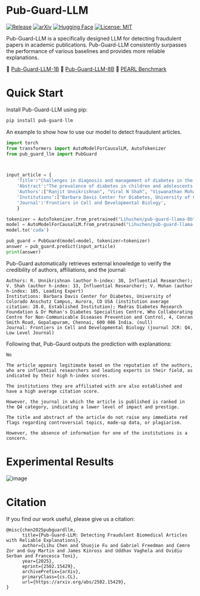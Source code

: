 # Pub-Guard-LLM


[![Release](https://img.shields.io/pypi/v/pandasai?label=Release&style=flat-square)](https://pypi.org/project/pub-guard-llm/)
[![arXiv](https://img.shields.io/badge/arXiv-2502.15429-b31b1b.svg)](https://arxiv.org/html/2502.15429v1)
[![Hugging Face](https://img.shields.io/badge/Hugging%20Face-FFD21E?logo=huggingface&logoColor=000)](https://huggingface.co/Lihuchen/pub-guard-llama-8b)
[![License: MIT](https://img.shields.io/badge/License-MIT-yellow.svg)](https://opensource.org/licenses/MIT)

Pub-Guard-LLM is a specifically designed LLM for detecting fraudulent papers in academic publications. Pub-Guard-LLM consistently surpasses the performance of various baselines and provides more reliable explanations.

🤗 [Pub-Guard-LLM-1B](https://huggingface.co/Lihuchen/pub-guard-llama-1b) 🤗 [Pub-Guard-LLM-8B](https://huggingface.co/Lihuchen/pub-guard-llama-8b)
📐 [PEARL Benchmark](https://huggingface.co/datasets/Lihuchen/pubmed_retraction)

# Quick Start
Install Pub-Guard-LLM using pip:
```python
pip install pub-guard-llm
```

An example to show how to use our model to detect fraudulent articles.

```python
import torch
from transformers import AutoModelForCausalLM, AutoTokenizer
from pub_guard_llm import PubGuard



input_article = {
    'Title':"Challenges in diagnosis and management of diabetes in the young.",
    'Abstract':"The prevalence of diabetes in children and adolescents is increasing worldwide, with profound implications on the long-term health of individuals, societies, and nations. The diagnosis and management of diabetes in youth presents several unique challenges. Although type 1 diabetes is more common among children and adolescents, the incidence of type 2 diabetes in youth is also on the rise, particularly among certain ethnic groups. In addition, less common types of diabetes such as monogenic diabetes syndromes and diabetes secondary to pancreatopathy (in some parts of the world) need to be accurately identified to initiate the most appropriate treatment. A detailed patient history and physical examination usually provides clues to the diagnosis. However, specific laboratory and imaging tests are needed to confirm the diagnosis. The management of diabetes in children and adolescents is challenging in some cases due to age-specific issues and the more aggressive nature of the disease. Nonetheless, a patient-centered approach focusing on comprehensive risk factor reduction with the involvement of all concerned stakeholders (the patient, parents, peers and teachers) could help in ensuring the best possible level of diabetes control and prevention or delay of long-term complications. ",
    'Authors':["Ranjit Unnikrishnan", "Viral N Shah", "Viswanathan Mohan"],
    'Institutions':["Barbara Davis Center for Diabetes, University of Colorado Anschutz Campus, Aurora, CO USA", "Madras Diabetes Research Foundation & Dr Mohan's Diabetes Specialties Centre, Who Collaborating Centre for Non-Communicable Diseases Prevention and Control, 4, Conran Smith Road, Gopalapuram, Chennai, 600 086 India."],
    'Journal':'Frontiers in Cell and Developmental Biology',
    }

tokenizer = AutoTokenizer.from_pretrained("Lihuchen/pub-guard-llama-8b")
model = AutoModelForCausalLM.from_pretrained("Lihuchen/pub-guard-llama-8b", torch_dtype=torch.bfloat16)
model.to('cuda')

pub_guard = PubGuard(model=model, tokenizer=tokenizer)
answer = pub_guard.predict(input_article)
print(answer)
```
Pub-Guard automatically retrieves external knowledge to verify the credibility of authors, affiliations, and the journal:
```
Authors: R. Unnikrishnan (author h-index: 38, Influential Researcher); V. Shah (author h-index: 33, Influential Researcher); V. Mohan (author h-index: 105, Leading Expert)
Institutions: Barbara Davis Center for Diabetes, University of Colorado Anschutz Campus, Aurora, CO USA (institution average citation: 28.0, Established Institution); Madras Diabetes Research Foundation & Dr Mohan's Diabetes Specialties Centre, Who Collaborating Centre for Non-Communicable Diseases Prevention and Control, 4, Conran Smith Road, Gopalapuram, Chennai, 600 086 India. (null)
Journal: Frontiers in Cell and Developmental Biology (journal JCR: Q4, Low Level Journal)
```

Following that, Pub-Gaurd outputs the prediction with explanations:
```
No

The article appears legitimate based on the reputation of the authors, who are influential researchers and leading experts in their field, as indicated by their high h-index scores.

The institutions they are affiliated with are also established and have a high average citation score.

However, the journal in which the article is published is ranked in the Q4 category, indicating a lower level of impact and prestige.

The title and abstract of the article do not raise any immediate red flags regarding controversial topics, made-up data, or plagiarism.

However, the absence of information for one of the institutions is a concern.
```

# Experimental Results
![image](https://github.com/user-attachments/assets/e0e94771-ac46-495f-992b-ef7fba373225)

# Citation

If you find our work useful, please give us a citation:

```
@misc{chen2025pubguardllm,
      title={Pub-Guard-LLM: Detecting Fraudulent Biomedical Articles with Reliable Explanations}, 
      author={Lihu Chen and Shuojie Fu and Gabriel Freedman and Cemre Zor and Guy Martin and James Kinross and Uddhav Vaghela and Ovidiu Serban and Francesca Toni},
      year={2025},
      eprint={2502.15429},
      archivePrefix={arXiv},
      primaryClass={cs.CL},
      url={https://arxiv.org/abs/2502.15429}, 
}
```
